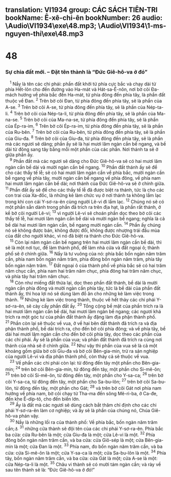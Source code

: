 translation: VI1934
group: CÁC SÁCH TIÊN-TRI
bookName: Ê-xê-chi-ên 
bookNumber: 26
audio: \Audio\VI1934\exe\48.mp3; \Audio\VI1934\1-ms-nguyen-thi\exe\48.mp3
-------

<div class="title"><h1>48</h1><h3>Sự chia đất mới. – Đặt tên thành là “Đức Giê-hô-va ở đó”</h3></div>
<span class="verse exe_48_1"> <sup>1</sup> Nầy là tên các chi phái: phần đất khởi từ phía cực bắc và chạy dài từ phía Hết-lôn cho đến đường vào Ha-mát và Hát-sa-Ê-nôn, nơi bờ cõi Đa-mách hướng về phía bắc đến Ha-mát, từ phía đông đến phía tây, là phần đất thuộc về Đan. </span>
<span class="verse exe_48_2"><sup>2</sup> Trên bờ cõi Đan, từ phía đông đến phía tây, sẽ là phần của A-se. </span>
<span class="verse exe_48_3"><sup>3</sup> Trên bờ cõi A-se, từ phía đông đến phía tây, sẽ là phần của Nép-ta-li. </span>
<span class="verse exe_48_4"><sup>4</sup> Trên bờ cõi của Nép-ta-li, từ phía đông đến phía tây, sẽ là phần của Ma-na-se. </span>
<span class="verse exe_48_5"><sup>5</sup> Trên bờ cõi của Ma-na-se, từ phía đông đến phía tây, sẽ là phần của Ép-ra-im. </span>
<span class="verse exe_48_6"><sup>6</sup> Trên bờ cõi Ép-ra-im, từ phía đông đến phía tây, sẽ là phần của Ru-bên. </span>
<span class="verse exe_48_7"><sup>7</sup> Trên bờ cõi của Ru-bên, từ phía đông đến phía tây, sẽ là phần của Giu-đa. </span>
<span class="verse exe_48_8"><sup>8</sup> Trên bờ cõi của Giu-đa, từ phía đông đến phía tây, sẽ là phần mà các ngươi sẽ dâng; phần ấy sẽ là hai mươi lăm ngàn cần bề ngang, và bề dài từ đông sang tây bằng mỗi một phần của các phần. Nơi thánh ta sẽ ở giữa phần ấy. <br/></span>
<span class="verse exe_48_9"> <sup>9</sup> Phần đất mà các ngươi sẽ dâng cho Đức Giê-hô-va sẽ có hai mươi lăm ngàn cần bề dài và mười ngàn cần bề ngang. </span>
<span class="verse exe_48_10"><sup>10</sup> Phần đất thánh ấy sẽ để cho các thầy tế lễ; sẽ có hai mươi lăm ngàn cần về phía bắc, mười ngàn cần bề ngang về phía tây, mười ngàn cần bề ngang về phía đông, về phía nam hai mươi lăm ngàn cần bề dài; nơi thánh của Đức Giê-hô-va sẽ ở chính giữa. </span>
<span class="verse exe_48_11"><sup>11</sup> Phần đất ấy sẽ để cho các thầy tế lễ đã được biệt ra thánh, tức là cho các con trai của Xa-đốc, là những kẻ làm chức vụ ở nơi thánh ta không lầm lạc trong khi con cái Y-sơ-ra-ên cùng người Lê-vi đi lầm lạc. </span>
<span class="verse exe_48_12"><sup>12</sup> Chúng nó sẽ có một phần sẵn dành trong phần đã trích ra trên địa hạt, là phần rất thánh, ở kề bờ cõi người Lê-vi; </span>
<span class="verse exe_48_13"><sup>13</sup> vì người Lê-vi sẽ choán phần dọc theo bờ cõi các thầy tế lễ, hai mươi lăm ngàn cần bề dài và mười ngàn bề ngang; nghĩa là cả bề dài hai mươi lăm ngàn cần, bề ngang mười ngàn cần. </span>
<span class="verse exe_48_14"><sup>14</sup> Phần ấy chúng nó sẽ không được bán, không được đổi, không được nhượng trái đầu mùa của đất cho người khác, vì nó đã biệt ra thánh cho Đức Giê-hô-va. <br/></span>
<span class="verse exe_48_15"> <sup>15</sup> Còn lại năm ngàn cần bề ngang trên hai mươi lăm ngàn cần bề dài, thì sẽ là một nơi tục, để làm thành phố, để làm nhà cửa và đất ngoại ô; thành phố sẽ ở chính giữa. </span>
<span class="verse exe_48_16"><sup>16</sup> Nầy là tư vuông của nó: phía bắc bốn ngàn năm trăm cần, phía nam bốn ngàn năm trăm, phía đông bốn ngàn năm trăm, phía tây bốn ngàn năm trăm. </span>
<span class="verse exe_48_17"><sup>17</sup> Đất ngoại ô của thành phố về phía bắc sẽ có hai trăm năm chục cần, phía nam hai trăm năm chục, phía đông hai trăm năm chục, và phía tây hai trăm năm chục. <br/></span>
<span class="verse exe_48_18"> <sup>18</sup> Còn như miếng đất thừa lại, dọc theo phần đất thánh, bề dài là mười ngàn cần phía đông và mười ngàn cần phía tây, tức là bề dài của phần đất thánh ấy, thì hoa lợi nó sẽ dùng làm đồ ăn cho những kẻ làm việc trong thành. </span>
<span class="verse exe_48_19"><sup>19</sup> Những kẻ làm việc trong thành, thuộc về hết thảy các chi phái Y-sơ-ra-ên, sẽ cày cấy phần đất ấy. </span>
<span class="verse exe_48_20"><sup>20</sup> Tổng cộng bề mặt của phần trích ra là hai mươi lăm ngàn cần bề dài, hai mươi lăm ngàn bề ngang; các ngươi khá trích ra một góc tư của phần đất thánh ấy đặng làm địa phận thành phố. </span>
<span class="verse exe_48_21"><sup>21</sup> Phần còn lại sẽ thuộc về vua, ở về hai bên đất thánh đã trích ra và địa phận thành phố, bề dài trích ra, cho đến bờ cõi phía đông; và về phía tây, bề dài hai mươi lăm ngàn cần cho đến bờ cõi phía tây, dọc theo các phần của các chi phái. Ấy sẽ là phần của vua; và phần đất thánh đã trích ra cùng nơi thánh của nhà sẽ ở chính giữa. </span>
<span class="verse exe_48_22"><sup>22</sup> Như vậy thì phần của vua sẽ là cả một khoảng gồm giữa bờ cõi Giu-đa và bờ cõi Bên-gia-min, trừ ra sản nghiệp của người Lê-vi và địa phận thành phố, còn thảy cả sẽ thuộc về vua. <br/></span>
<span class="verse exe_48_23"> <sup>23</sup> Về phần các chi phái còn lại: từ đông đến tây một phần cho Bên-gia-min; </span>
<span class="verse exe_48_24"><sup>24</sup> trên bờ cõi Bên-gia-min, từ đông đến tây, một phần cho Si-mê-ôn; </span>
<span class="verse exe_48_25"><sup>25</sup> trên bờ cõi Si-mê-ôn, từ đông đến tây, một phần cho Y-sa-ca; </span>
<span class="verse exe_48_26"><sup>26</sup> trên bờ cõi Y-sa-ca, từ đông đến tây, một phần cho Sa-bu-lôn; </span>
<span class="verse exe_48_27"><sup>27</sup> trên bờ cõi Sa-bu-lôn, từ đông đến tây, một phần cho Gát; </span>
<span class="verse exe_48_28"><sup>28</sup> và trên bờ cõi Gát nơi phía nam hướng về phía nam, bờ cõi chạy từ Tha-ma đến sông Mê-ri-ba, ở Ca-đe, đến khe Ê-díp-tô, cho đến biển lớn. <br/></span>
<span class="verse exe_48_29"> <sup>29</sup> Ấy là đất mà các ngươi sẽ dùng cách bắt thăm chỉ định cho các chi phái Y-sơ-ra-ên làm cơ nghiệp; và ấy sẽ là phần của chúng nó, Chúa Giê-hô-va phán vậy. <br/></span>
<span class="verse exe_48_30"> <sup>30</sup> Nầy là những lối ra của thành phố: Về phía bắc, bốn ngàn năm trăm cần;<a data-toggle="tooltip" data-placement="bottom" title="Kh 21:12-13">⚓</a></span>
<span class="verse exe_48_31"><sup>31</sup> những cửa thành sẽ đội tên của các chi phái Y-sơ-ra-ên. Phía bắc ba cửa: cửa Ru-bên là một; cửa Giu-đa là một; cửa Lê-vi là một. </span>
<span class="verse exe_48_32"><sup>32</sup> Phía đông bốn ngàn năm trăm cần, và ba cửa: cửa Giô-sép là một; cửa Bên-gia-min là một; cửa Đan là một. </span>
<span class="verse exe_48_33"><sup>33</sup> Phía nam, đo bốn ngàn năm trăm cần, và ba cửa: cửa Si-mê-ôn là một; cửa Y-sa-ca là một; cửa Sa-bu-lôn là một. </span>
<span class="verse exe_48_34"><sup>34</sup> Phía tây, bốn ngàn năm trăm cần, và ba cửa: cửa Gát là một; cửa A-se là một: cửa Nép-ta-li là một. </span>
<span class="verse exe_48_35"><sup>35</sup> Châu vi thành sẽ có mười tám ngàn cần; và rày về sau tên thành sẽ là: “Đức Giê-hô-va ở đó!” <br/></span>
